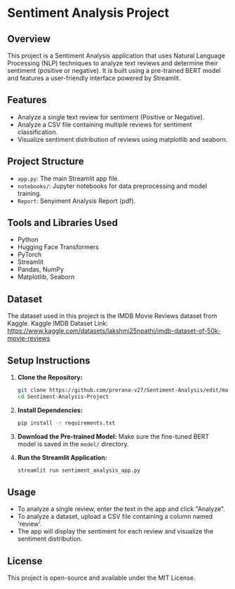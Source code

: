 # Sentiment Analysis Project

## Overview

This project is a Sentiment Analysis application that uses Natural Language Processing (NLP) techniques to analyze text reviews and determine their sentiment (positive or negative). It is built using a pre-trained BERT model and features a user-friendly interface powered by Streamlit.

## Features

* Analyze a single text review for sentiment (Positive or Negative).
* Analyze a CSV file containing multiple reviews for sentiment classification.
* Visualize sentiment distribution of reviews using matplotlib and seaborn.

## Project Structure

* `app.py`: The main Streamlit app file.
* `notebooks/`: Jupyter notebooks for data preprocessing and model training.
* `Report`: Senyiment Analysis Report (pdf).

## Tools and Libraries Used

* Python
* Hugging Face Transformers
* PyTorch
* Streamlit
* Pandas, NumPy
* Matplotlib, Seaborn

## Dataset

The dataset used in this project is the IMDB Movie Reviews dataset from Kaggle.
Kaggle IMDB Dataset Link: https://www.kaggle.com/datasets/lakshmi25npathi/imdb-dataset-of-50k-movie-reviews

## Setup Instructions

1. **Clone the Repository:**

   ```bash
   git clone https://github.com/prerana-v27/Sentiment-Analysis/edit/main/README.md
   cd Sentiment-Analysis-Project
   ```

2. **Install Dependencies:**

   ```bash
   pip install -r requirements.txt
   ```

3. **Download the Pre-trained Model:**
   Make sure the fine-tuned BERT model is saved in the `model/` directory.

4. **Run the Streamlit Application:**

   ```bash
   streamlit run sentiment_analysis_app.py
   ```

## Usage

* To analyze a single review, enter the text in the app and click "Analyze".
* To analyze a dataset, upload a CSV file containing a column named 'review'.
* The app will display the sentiment for each review and visualize the sentiment distribution.

## License

This project is open-source and available under the MIT License.
